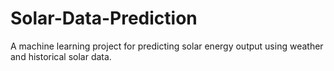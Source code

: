 # Solar-Data-Prediction
A machine learning project for predicting solar energy output using weather and historical solar data.
